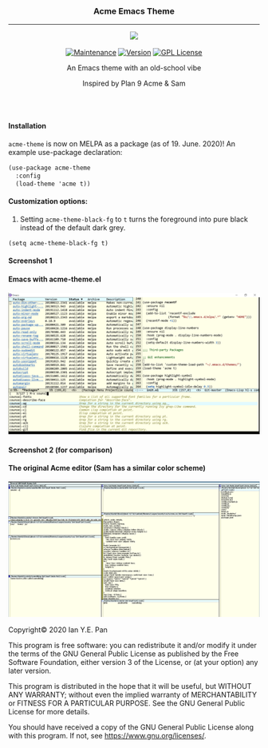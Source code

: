<h3 align="center">Acme Emacs Theme</h3>
<hr/>


<p align="center">
  <img src="https://upload.wikimedia.org/wikipedia/commons/thumb/0/08/EmacsIcon.svg/120px-EmacsIcon.svg.png" />
</p>

<p align="center">
<a href="https://github.com/ianpan870102/wilmersdorf-emacs-theme"><img src="https://img.shields.io/badge/Maintained%3F-yes-green.svg" alt="Maintenance"></a>
<a href="https://github.com/ianpan870102/acme-emacs-theme"><img src="https://img.shields.io/github/release/ianpan870102/acme-emacs-theme" alt="Version"></a>
<a href="https://www.gnu.org/licenses/gpl-3.0"><img src="https://img.shields.io/badge/License-GPL%20v3-blue.svg" alt="GPL License"></a>
</p>

<p align="center">An Emacs theme with an old-school vibe</p>

<p align="center">Inspired by Plan 9 Acme & Sam</p>

<br/>
<br/>

#### Installation

`acme-theme` is now on MELPA as a package (as of 19. June. 2020)! An example use-package declaration:

```emacs-lisp
(use-package acme-theme
  :config
  (load-theme 'acme t))
```

#### Customization options:

1. Setting `acme-theme-black-fg` to `t` turns the foreground into pure black instead of the default dark grey.

```emacs-lisp
(setq acme-theme-black-fg t)
```

#### Screenshot 1
#### Emacs with acme-theme.el

![alt text](./acme-emacs.png)

#### Screenshot 2 (for comparison)
#### The original Acme editor (Sam has a similar color scheme)

![alt text](./acme-og.png)

Copyright© 2020 Ian Y.E. Pan

This program is free software: you can redistribute it and/or modify
it under the terms of the GNU General Public License as published by
the Free Software Foundation, either version 3 of the License, or (at
your option) any later version.

This program is distributed in the hope that it will be useful, but
WITHOUT ANY WARRANTY; without even the implied warranty of
MERCHANTABILITY or FITNESS FOR A PARTICULAR PURPOSE. See the GNU
General Public License for more details.

You should have received a copy of the GNU General Public License
along with this program. If not, see https://www.gnu.org/licenses/.
